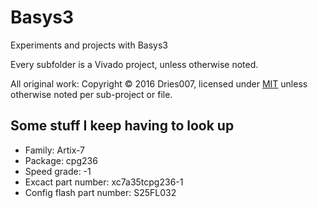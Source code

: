 # Basys3
Experiments and projects with Basys3

Every subfolder is a Vivado project, unless otherwise noted.

All original work:
 Copyright &copy; 2016 Dries007, licensed under [MIT](LICENSE) unless otherwise noted per sub-project or file.

## Some stuff I keep having to look up

- Family: Artix-7
- Package: cpg236
- Speed grade: -1
- Excact part number: xc7a35tcpg236-1
- Config flash part number: S25FL032
